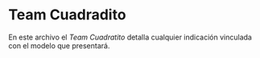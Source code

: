 # Team Cuadradito
En este archivo el *Team Cuadratito* detalla cualquier indicación vinculada con el modelo que presentará.
